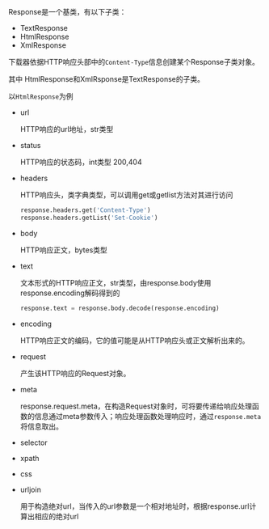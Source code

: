 Response是一个基类，有以下子类：

- TextResponse
- HtmlResponse
- XmlResponse

下载器依据HTTP响应头部中的`Content-Type`信息创建某个Response子类对象。

其中 HtmlResponse和XmlRsponse是TextResponse的子类。

以`HtmlResponse`为例

- url

  HTTP响应的url地址，str类型

- status

  HTTP响应的状态码，int类型	200,404

- headers

  HTTP响应头，类字典类型，可以调用get或getlist方法对其进行访问

  ```python
  response.headers.get('Content-Type')
  response.headers.getList('Set-Cookie')
  ```

- body

  HTTP响应正文，bytes类型

- text

  文本形式的HTTP响应正文，str类型，由response.body使用response.encoding解码得到的

  ```python
  response.text = response.body.decode(response.encoding)
  ```

- encoding

  HTTP响应正文的编码，它的值可能是从HTTP响应头或正文解析出来的。

- request

  产生该HTTP响应的Request对象。

- meta

  response.request.meta，在构造Request对象时，可将要传递给响应处理函数的信息通过meta参数传入；响应处理函数处理响应时，通过`response.meta`将信息取出。

- selector

- xpath

- css

- urljoin

  用于构造绝对url，当传入的url参数是一个相对地址时，根据response.url计算出相应的绝对url



